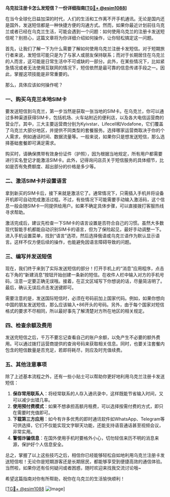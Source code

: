 **乌克拉注册卡怎么发短信？一份详细指南[[TG💪+ @esim1088](https://t.me/s/esim1088)]**

在当今全球化日益加深的时代，人们的生活和工作离不开手机通讯。无论是国内还是国外，发送短信都是一种快捷方便的沟通方式。然而，如果你最近计划前往乌克兰或者已经在乌克兰生活，可能会遇到一个问题：如何使用乌克兰的注册卡发送短信呢？别担心，这篇文章将为你详细介绍如何操作，让你轻松搞定这一问题。

首先，让我们了解一下为什么需要了解如何使用乌克兰注册卡发短信。对于短期旅行者来说，发短信可能只是为了与家人或朋友保持联系；而对于长期居住在乌克兰的人而言，这可能是日常生活中不可或缺的一部分。此外，在某些情况下，比如紧急情况或者无法使用互联网的情况下，短信依然是最可靠的信息传递手段之一。因此，掌握这项技能是非常重要的。

那么，具体应该如何操作呢？

### 一、购买乌克兰本地SIM卡

要发送短信到乌克兰，第一步当然是获取一张当地的SIM卡。在乌克兰，你可以通过多种渠道获得SIM卡，包括机场、火车站附近的便利店，以及各大电信运营商的营业厅。其中，三大主要运营商分别为Kyivstar、Lifecell和Vodafone，它们覆盖了乌克兰大部分地区，并提供不同类型的套餐服务。选择哪家运营商取决于你的个人需求，例如通话时间、数据流量等。一般来说，如果你只是想发送短信，那么选择基础套餐即可满足需求。

购买时，请确保携带有效身份证件（护照），因为根据当地规定，所有用户都需要进行实名登记才能激活SIM卡。此外，记得询问店员关于短信服务的具体细节，比如是否有免费额度、超出部分的价格是多少等。

### 二、激活SIM卡并设置语言

拿到新买的SIM卡后，接下来就是激活它了。通常情况下，只需插入手机并将设备开机即可自动完成激活过程。不过，有些情况下可能需要手动输入激活码，这个信息一般会随SIM卡一同提供给用户。如果不确定具体步骤，可以直接拨打客服热线寻求帮助。

激活完成后，建议先检查一下SIM卡的语言设置是否符合自己的习惯。虽然大多数现代智能手机都能自动识别SIM卡的语言，但为了保险起见，最好手动调整一下。进入手机设置菜单，找到“语言”选项，然后选择俄语或乌克兰语作为默认显示语言。这样不仅方便后续的操作，也能避免因语言障碍导致的问题。

### 三、编写并发送短信

现在，我们终于来到了实际发送短信的部分！打开手机上的“消息”应用程序，点击右下角的“新建消息”按钮开始创建一条新的短信。在收件人栏中输入对方的手机号码，注意一定要正确无误哦。接着，在正文区域写下你想说的话，尽量简洁明了。最后，确认无误后点击发送键即可。

需要注意的是，发送国际短信时，必须在号码前加上国家代码。例如，如果你想向中国的朋友发送短信，那么应该输入+86开头的号码。另外，由于每个国家对短信格式的要求不尽相同，所以最好事先了解清楚对方所在地区的相关规定。

### 四、检查余额及费用

发送完短信之后，千万不要忘记查看自己的账户余额，以免产生不必要的额外费用。可以通过拨打运营商提供的查询号码来获取相关信息。同时，也要关注套餐内包含的短信数量是否充足，若即将耗尽，则应及时充值续费。

### 五、其他注意事项

除了上述基本流程之外，还有一些小贴士可以帮助你更好地利用乌克兰注册卡发送短信：

1. **保存常用联系人**：将经常联系的人存入通讯录中，这样既能节省输入时间，又可以减少出错几率。
2. **使用预付费模式**：如果不想承担高额月租费，可以选择按需付费的方式，即只在需要时充值即可。
3. **下载第三方应用**：如今有许多优秀的即时通讯软件如WhatsApp、Telegram等可供选择，它们不仅能实现文字聊天功能，还能支持语音通话甚至视频会议，非常实用。
4. **警惕诈骗信息**：在国外使用手机时要格外小心，切勿轻信来历不明的消息来源，保护好个人信息安全。

总之，掌握了以上这些技巧之后，相信你已经能够轻松自如地利用乌克兰注册卡发送短信啦！无论你是短期游客还是长期居民，都能够享受到便捷高效的通信体验。当然啦，如果你还有任何疑问或者困惑，随时欢迎来找我交流讨论哦~

希望这篇指南对你有所帮助，祝你在乌克兰的生活愉快顺利！

[[TG💪+ @esim1088](https://t.me/s/esim1088) ![Image](https://i.postimg.cc/4NQfJmqS/Snipaste-2025-05-13-00-14-12.png)]